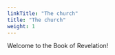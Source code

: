 ```yaml
---
linkTitle: "The church"
title: "The church"
weight: 1
---
```


Welcome to the Book of Revelation!

<!--more-->
